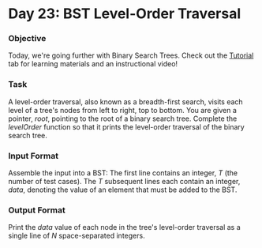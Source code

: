 # Day 23: BST Level-Order Traversal

### Objective

Today, we're going further with Binary Search Trees.
Check out the [Tutorial](https://www.hackerrank.com/challenges/30-binary-trees/tutorial)
tab for learning materials and an instructional video!

### Task

A level-order traversal, also known as a breadth-first search,
visits each level of a tree's nodes from left to right, top to bottom.
You are given a pointer, _root_, pointing to the root of a binary search tree.
Complete the _levelOrder_ function so that it prints the level-order traversal of the binary search tree.

### Input Format

Assemble the input into a BST:
The first line contains an integer, _T_ (the number of test cases).
The _T_ subsequent lines each contain an integer, _data_, denoting the value of an element that must be added to the BST.

### Output Format

Print the _data_ value of each node in the tree's level-order traversal
as a single line of _N_ space-separated integers.
